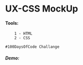 # UX-CSS MockUp

#### Tools:

```
    1 - HTML
    2 - CSS

```

```
#100DaysOfCode Challange
```

##### Demo:

